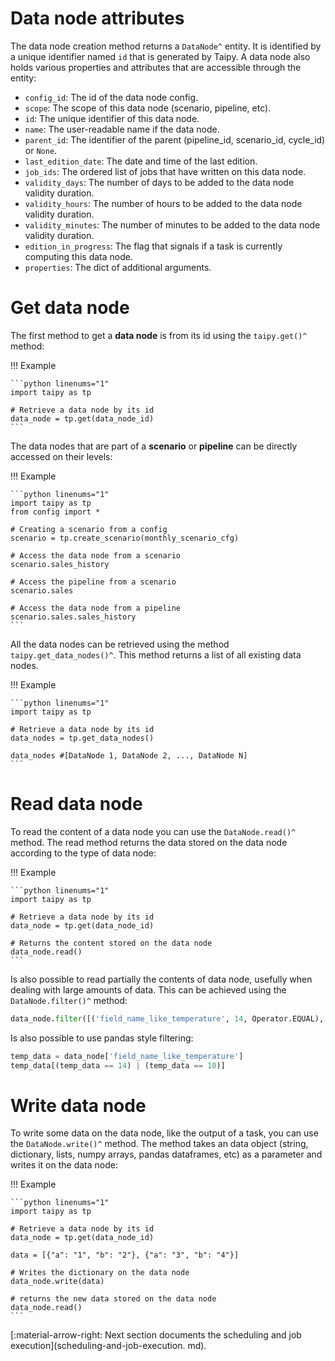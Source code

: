 # Data node attributes

The data node creation method returns a `DataNode^` entity.
It is
identified by
a unique identifier named `id` that is generated by Taipy.
A data node also holds various properties and attributes that are accessible through the entity:

-   `config_id`: The id of the data node config.
-   `scope`: The scope of this data node (scenario, pipeline, etc).
-   `id`: The unique identifier of this data node.
-   `name`: The user-readable name if the data node.
-   `parent_id`: The identifier of the parent (pipeline_id, scenario_id, cycle_id) or `None`.
-   `last_edition_date`: The date and time of the last edition.
-   `job_ids`: The ordered list of jobs that have written on this data node.
-   `validity_days`: The number of days to be added to the data node validity duration.
-   `validity_hours`: The number of hours to be added to the data node validity duration.
-   `validity_minutes`: The number of minutes to be added to the data node validity duration.
-   `edition_in_progress`: The flag that signals if a task is currently computing this data node.
-   `properties`: The dict of additional arguments.

# Get data node

The first method to get a **data node** is from its id using the
`taipy.get()^` method:

!!! Example

    ```python linenums="1"
    import taipy as tp

    # Retrieve a data node by its id
    data_node = tp.get(data_node_id)
    ```

The data nodes that are part of a **scenario** or **pipeline** can be directly accessed on their levels:

!!! Example

    ```python linenums="1"
    import taipy as tp
    from config import *

    # Creating a scenario from a config
    scenario = tp.create_scenario(monthly_scenario_cfg)

    # Access the data node from a scenario
    scenario.sales_history

    # Access the pipeline from a scenario
    scenario.sales

    # Access the data node from a pipeline
    scenario.sales.sales_history
    ```

All the data nodes can be retrieved using the method
`taipy.get_data_nodes()^`. This method returns a list of
all existing data nodes.

!!! Example

    ```python linenums="1"
    import taipy as tp

    # Retrieve a data node by its id
    data_nodes = tp.get_data_nodes()

    data_nodes #[DataNode 1, DataNode 2, ..., DataNode N]
    ```

# Read data node

To read the content of a data node you can use the `DataNode.read()^` method. The read method returns the data
stored on the data node according to the type of data node:

!!! Example

    ```python linenums="1"
    import taipy as tp

    # Retrieve a data node by its id
    data_node = tp.get(data_node_id)

    # Returns the content stored on the data node
    data_node.read()
    ```

Is also possible to read partially the contents of data node, usefully when dealing with large amounts of data.
This can be achieved using the `DataNode.filter()^`
method:

```python linenums="1"
data_node.filter([('field_name_like_temperature', 14, Operator.EQUAL), ('field_name_like_temperature', 10, Operator.EQUAL)], JoinOperator.OR))
```

Is also possible to use pandas style filtering:

```python linenums="1"
temp_data = data_node['field_name_like_temperature']
temp_data[(temp_data == 14) | (temp_data == 10)]
```

# Write data node

To write some data on the data node, like the output of a task, you can use the
`DataNode.write()^` method.
The method takes an data object (string, dictionary, lists, numpy arrays, pandas dataframes, etc) as a
parameter and writes it on the data node:

!!! Example

    ```python linenums="1"
    import taipy as tp

    # Retrieve a data node by its id
    data_node = tp.get(data_node_id)

    data = [{"a": "1", "b": "2"}, {"a": "3", "b": "4"}]

    # Writes the dictionary on the data node
    data_node.write(data)

    # returns the new data stored on the data node
    data_node.read()
    ```

[:material-arrow-right: Next section documents the scheduling and job execution](scheduling-and-job-execution.
md).
